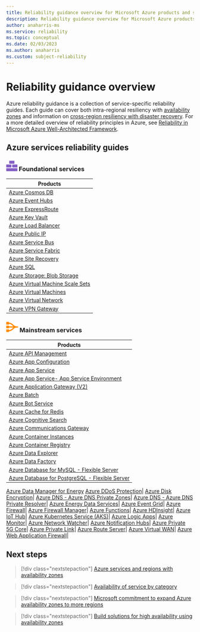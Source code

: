 ```yaml
---
title: Reliability guidance overview for Microsoft Azure products and services
description: Reliability guidance overview for Microsoft Azure products and services
author: anaharris-ms
ms.service: reliability
ms.topic: conceptual
ms.date: 02/03/2023
ms.author: anaharris
ms.custom: subject-reliability
---
```


# Reliability guidance overview 

Azure reliability guidance is a collection of service-specific reliability guides. Each guide can cover both intra-regional resiliency with [availability zones](availability-zones-overview.md) and information on [cross-region resiliency with disaster recovery](cross-region-replication-azure.md). For a more detailed overview of reliability principles in Azure, see [Reliability in Microsoft Azure Well-Architected Framework](/azure/architecture/framework/resiliency/).

## Azure services reliability guides


### ![An icon that signifies this service is foundational.](media/icon-foundational.svg) Foundational services 

| **Products**  | 
| --- | 
| [Azure Cosmos DB](../cosmos-db/high-availability.md?toc=/azure/reliability/toc.json&bc=/azure/reliability/breadcrumb/toc.json)|
[Azure Event Hubs](../event-hubs/event-hubs-geo-dr.md?toc=/azure/reliability/toc.json&bc=/azure/reliability/breadcrumb/toc.json#availability-zones)|
[Azure ExpressRoute](../expressroute/designing-for-high-availability-with-expressroute.md?toc=/azure/reliability/toc.json&bc=/azure/reliability/breadcrumb/toc.json)|
[Azure Key Vault](../key-vault/general/disaster-recovery-guidance.md?toc=/azure/reliability/toc.json&bc=/azure/reliability/breadcrumb/toc.json)|
[Azure Load Balancer](../load-balancer/load-balancer-standard-availability-zones.md?toc=/azure/reliability/toc.json&bc=/azure/reliability/breadcrumb/toc.json)|
[Azure Public IP](../virtual-network/ip-services/public-ip-addresses.md?toc=/azure/reliability/toc.json&bc=/azure/reliability/breadcrumb/toc.json#availability-zone)|
[Azure Service Bus](../service-bus-messaging/service-bus-geo-dr.md?toc=/azure/reliability/toc.json&bc=/azure/reliability/breadcrumb/toc.json#availability-zones)|
[Azure Service Fabric](../service-fabric/service-fabric-cross-availability-zones.md?toc=/azure/reliability/toc.json&bc=/azure/reliability/breadcrumb/toc.json)|
[Azure Site Recovery](../site-recovery/site-recovery-overview.md?toc=/azure/reliability/toc.json&bc=/azure/reliability/breadcrumb/toc.json)|
[Azure SQL](/azure/azure-sql/database/high-availability-sla?toc=/azure/reliability/toc.json&bc=/azure/reliability/breadcrumb/toc.json)|
[Azure Storage: Blob Storage](../storage/common/storage-disaster-recovery-guidance.md?toc=/azure/reliability/toc.json&bc=/azure/reliability/breadcrumb/toc.json)|
[Azure Virtual Machine Scale Sets](../virtual-machines/availability.md?toc=/azure/reliability/toc.json&bc=/azure/reliability/breadcrumb/toc.json)|
[Azure Virtual Machines](../virtual-machines/virtual-machines-reliability.md?toc=/azure/reliability/toc.json&bc=/azure/reliability/breadcrumb/toc.json)|
[Azure Virtual Network](../vpn-gateway/create-zone-redundant-vnet-gateway.md?toc=/azure/reliability/toc.json&bc=/azure/reliability/breadcrumb/toc.json)|
[Azure VPN Gateway](../vpn-gateway/about-zone-redundant-vnet-gateways.md?toc=/azure/reliability/toc.json&bc=/azure/reliability/breadcrumb/toc.json)|

### ![An icon that signifies this service is mainstream.](media/icon-mainstream.svg) Mainstream services

| **Products**  | 
| --- | 
| [Azure API Management](../api-management/high-availability.md?toc=/azure/reliability/toc.json&bc=/azure/reliability/breadcrumb/toc.json)|
[Azure App Configuration](../azure-app-configuration/faq.yml?toc=/azure/reliability/toc.json&bc=/azure/reliability/breadcrumb/toc.json#how-does-app-configuration-ensure-high-data-availability)|
[Azure App Service](/azure/architecture/framework/services/compute/azure-app-service/reliability?toc=/azure/reliability/toc.json&bc=/azure/reliability/breadcrumb/toc.json#why-use-app-service)|
[Azure App Service- App Service Environment](/azure/architecture/reference-architectures/enterprise-integration/ase-high-availability-deployment?toc=/azure/reliability/toc.json&bc=/azure/reliability/breadcrumb/toc.json)|
[Azure Application Gateway (V2)](../application-gateway/application-gateway-autoscaling-zone-redundant.md?toc=/azure/reliability/toc.json&bc=/azure/reliability/breadcrumb/toc.json)|
[Azure Batch](../batch/create-pool-availability-zones.md?toc=/azure/reliability/toc.json&bc=/azure/reliability/breadcrumb/toc.json)|
[Azure Bot Service](reliability-bot.md)|
[Azure Cache for Redis](../azure-cache-for-redis/cache-how-to-zone-redundancy.md?toc=/azure/reliability/toc.json&bc=/azure/reliability/breadcrumb/toc.json)|
[Azure Cognitive Search](../search/search-reliability.md?toc=/azure/reliability/toc.json&bc=/azure/reliability/breadcrumb/toc.json)|
[Azure Communications Gateway](../communications-gateway/reliability-communications-gateway.md?toc=/azure/reliability/toc.json&bc=/azure/reliability/breadcrumb/toc.json)|
[Azure Container Instances](reliability-containers.md)|
[Azure Container Registry](../container-registry/zone-redundancy.md?toc=/azure/reliability/toc.json&bc=/azure/reliability/breadcrumb/toc.json)|
[Azure Data Explorer](/azure/data-explorer/create-cluster-database-portal?toc=/azure/reliability/toc.json&bc=/azure/reliability/breadcrumb/toc.json)|
[Azure Data Factory](../data-factory/concepts-data-redundancy.md?bc=%2fazure%2freliability%2fbreadcrumb%2ftoc.json&toc=%2fazure%2freliability%2ftoc.json)|
[Azure Database for MySQL - Flexible Server](../mysql/flexible-server/concepts-high-availability.md?toc=/azure/reliability/toc.json&bc=/azure/reliability/breadcrumb/toc.json)|
[Azure Database for PostgreSQL - Flexible Server](../postgresql/single-server/concepts-high-availability.md?toc=/azure/reliability/toc.json&bc=/azure/reliability/breadcrumb/toc.json)|
[Azure Data Manager for Energy](reliability-energy-data-services.md)
[Azure DDoS Protection](../ddos-protection/ddos-faq.yml?toc=/azure/reliability/toc.json&bc=/azure/reliability/breadcrumb/toc.json)|
[Azure Disk Encryption](../virtual-machines/disks-redundancy.md?toc=/azure/reliability/toc.json&bc=/azure/reliability/breadcrumb/toc.json)|
[Azure DNS - Azure DNS Private Zones](../dns/private-dns-getstarted-portal.md?toc=/azure/reliability/toc.json&bc=/azure/reliability/breadcrumb/toc.json)|
[Azure DNS - Azure DNS Private Resolver](../dns/dns-private-resolver-get-started-portal.md?toc=/azure/reliability/toc.json&bc=/azure/reliability/breadcrumb/toc.json)|
[Azure Energy Data Services](reliability-energy-data-services.md      )|
[Azure Event Grid](../event-grid/availability-zones-disaster-recovery.md?toc=/azure/reliability/toc.json&bc=/azure/reliability/breadcrumb/toc.json)|
[Azure Firewall](../firewall/deploy-availability-zone-powershell.md?toc=/azure/reliability/toc.json&bc=/azure/reliability/breadcrumb/toc.json)|
[Azure Firewall Manager](../firewall-manager/quick-firewall-policy.md?toc=/azure/reliability/toc.json&bc=/azure/reliability/breadcrumb/toc.json)|
[Azure Functions](reliability-functions.md)|
[Azure HDInsight](../hdinsight/hdinsight-use-availability-zones.md?toc=/azure/reliability/toc.json&bc=/azure/reliability/breadcrumb/toc.json)|
[Azure IoT Hub](../iot-hub/iot-hub-ha-dr.md?toc=/azure/reliability/toc.json&bc=/azure/reliability/breadcrumb/toc.json)|
[Azure Kubernetes Service (AKS)](../aks/availability-zones.md?toc=/azure/reliability/toc.json&bc=/azure/reliability/breadcrumb/toc.json)|
[Azure Logic Apps](../logic-apps/set-up-zone-redundancy-availability-zones.md?toc=/azure/reliability/toc.json&bc=/azure/reliability/breadcrumb/toc.json)|
[Azure Monitor](../azure-monitor/logs/availability-zones.md?toc=/azure/reliability/toc.json&bc=/azure/reliability/breadcrumb/toc.json)|
[Azure Network Watcher](../network-watcher/frequently-asked-questions.yml?bc=%2fazure%2freliability%2fbreadcrumb%2ftoc.json&toc=%2fazure%2freliability%2ftoc.json#service-availability-and-redundancy)|
[Azure Notification Hubs](../notification-hubs/availability-zones.md?toc=/azure/reliability/toc.json&bc=/azure/reliability/breadcrumb/toc.json)|
[Azure Private 5G Core](../private-5g-core/reliability-private-5g-core.md?toc=/azure/reliability/toc.json&bc=/azure/reliability/breadcrumb/toc.json)|
[Azure Private Link](../private-link/availability.md?toc=/azure/reliability/toc.json&bc=/azure/reliability/breadcrumb/toc.json)|
[Azure Route Server](../route-server/route-server-faq.md?toc=/azure/reliability/toc.json&bc=/azure/reliability/breadcrumb/toc.json)|
[Azure Virtual WAN](../virtual-wan/virtual-wan-faq.md?toc=/azure/reliability/toc.json&bc=/azure/reliability/breadcrumb/toc.json#how-are-availability-zones-and-resiliency-handled-in-virtual-wan)|
[Azure Web Application Firewall](../firewall/deploy-availability-zone-powershell.md?toc=/azure/reliability/toc.json&bc=/azure/reliability/breadcrumb/toc.json)|

## Next steps


> [!div class="nextstepaction"]
> [Azure services and regions with availability zones](availability-zones-service-support.md)

> [!div class="nextstepaction"]
> [Availability of service by category](availability-service-by-category.md)

> [!div class="nextstepaction"]
> [Microsoft commitment to expand Azure availability zones to more regions](https://azure.microsoft.com/blog/our-commitment-to-expand-azure-availability-zones-to-more-regions/)

> [!div class="nextstepaction"]
> [Build solutions for high availability using availability zones](/azure/architecture/high-availability/building-solutions-for-high-availability)

